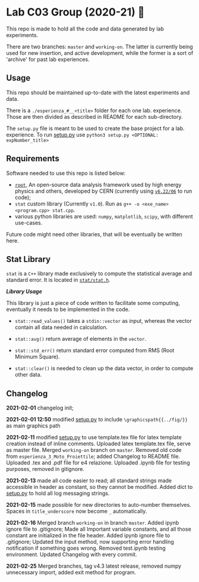 # Lab C03 Group (2020-21) :rocket:

This repo is made to hold all the code and data generated by lab experiments.

There are two branches: `master` and `working-on`. The latter is currently being used
for new insertion, and active development, while the former is a sort of 'archive' for
past lab experiences.

## Usage

This repo should be maintained up-to-date with the latest experiments and data.

There is a `./esperienza_#__<title>` folder for each one lab. experience. Those are 
then divided as described in README for each sub-directory. 

The `setup.py` file is meant to be used to create the base project for a lab. 
experience. To run [setup.py](setup.py) use `python3 setup.py <OPTIONAL: expNumber_title>`

## Requirements

Software needed to use this repo is listed below:

- [`root`](https://github.com/root-project/root), An open-source data analysis framework
used by high energy physics and others, developed by CERN 
(currently using [`v6.22/06`](https://github.com/root-project/root/tree/v6-22-06) to run code);
- `stat` custom library (Currently `v1.0`). Run as `g++ -o <exe_name> <program.cpp> stat.cpp`.
- various python libraries are used: `numpy`, `matplotlib`, `scipy`, with different use-cases.
<!-- - `numpy` Python library is only needed in order for the [setup.py](setup.py) program to work.  -->

Future code might need other libraries, that will be eventually be written here.

## Stat Library

`stat` is a `C++` library made exclusively to compute the statistical average and standard
error. It is located in [`stat/stat.h`](stat/stat.h).

***Library Usage***

This library is just a piece of code written to facilitate some computing, eventually 
it needs to be implemented in the code.

* `stat::read_values()` takes a `stdin::vector` as input, whereas the vector contain all 
data needed in calculation.

* `stat::avg()` return average of elements in the `vector`.

* `stat::std_err()` return standard error computed from RMS (Root Minimum Square).

* `stat::clear()` is needed to clean up the data vector, in order to compute other data. 

Changelog
---------
**2021-02-01** changelog init;

**2021-02-01 12:50** modified [setup.py](setup.py) to include `\graphicspath{{../fig/}}` 
as main graphics path

**2021-02-11** modified [setup.py](setup.py) to use template.tex file for latex template 
creation instead of inline comments. Uploaded latex template.tex file, serve as master file. 
Merged `working-on` branch on `master`. Removed old code from `esperienza_3_Moto_Proiettile`; 
added Changelog to README file. Uploaded .tex and .pdf file for e4 relazione.
Uploaded .ipynb file for testing purposes, removed in gitignore.

**2021-02-13** made all code easier to read; all standard strings made accessible in header 
as constant, so they cannot be modified. Added dict to [setup.py](setup.py) to hold all log
messaging strings.

**2021-02-15** made possible for new directories to auto-number themselves. Spaces in 
`title_underscore` now become `_` automatically. 

**2021-02-16** Merged branch `working-on` in branch `master`. Added ipynb ignore file 
to .gitignore; Made all Important variable constants, and all those constant are initialized
 in the file header. Added ipynb ignore file to .gitignore;
Updated the input method, now supporting error handling notification if something goes wrong.
Removed test.ipynb testing environment.
Updated Changelog with every commit.

**2021-02-25** Merged branches, tag v4.3 latest release, removed numpy unnecessary import, 
added exit method for program.
